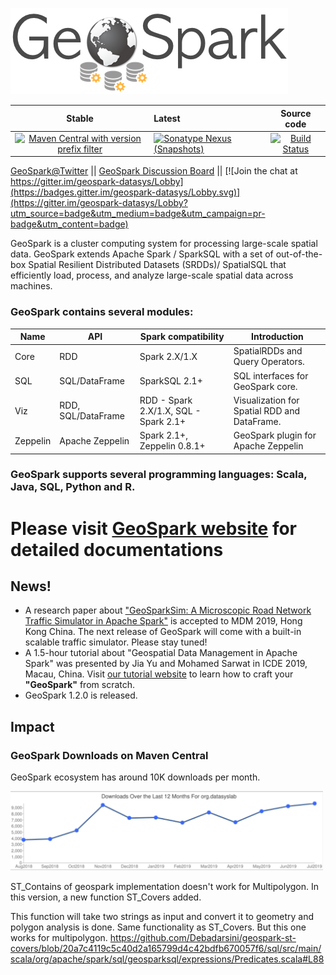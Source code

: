 ![GeoSpark Logo](https://github.com/DataSystemsLab/GeoSpark/blob/master/GeoSpark_logo.png?raw=true)

|     Stable    | Latest | Source code|
|:-------------:|:------|:------:|
|[![Maven Central with version prefix filter](https://img.shields.io/maven-central/v/org.datasyslab/geospark.svg)](http://datasystemslab.github.io/GeoSpark/download/GeoSpark-All-Modules-Maven-Central-Coordinates/) | [![Sonatype Nexus (Snapshots)](https://img.shields.io/nexus/s/https/oss.sonatype.org/org.datasyslab/geospark.svg)](http://datasystemslab.github.io/GeoSpark/download/GeoSpark-All-Modules-Maven-Central-Coordinates/) | [![Build Status](https://travis-ci.org/DataSystemsLab/GeoSpark.svg?branch=master)](https://travis-ci.org/DataSystemsLab/GeoSpark)|

[GeoSpark@Twitter](https://twitter.com/GeoSpark_ASU) || [GeoSpark Discussion Board](https://groups.google.com/forum/#!forum/geospark-discussion-board) || [![Join the chat at https://gitter.im/geospark-datasys/Lobby](https://badges.gitter.im/geospark-datasys/Lobby.svg)](https://gitter.im/geospark-datasys/Lobby?utm_source=badge&utm_medium=badge&utm_campaign=pr-badge&utm_content=badge)

GeoSpark is a cluster computing system for processing large-scale spatial data. GeoSpark extends Apache Spark / SparkSQL with a set of out-of-the-box Spatial Resilient Distributed Datasets (SRDDs)/ SpatialSQL that efficiently load, process, and analyze large-scale spatial data across machines.

### GeoSpark contains several modules:

| Name  |  API |  Spark compatibility|Introduction|
|---|---|---|---|
|Core  | RDD  | Spark 2.X/1.X  |SpatialRDDs and Query Operators. |
|SQL  | SQL/DataFrame  | SparkSQL 2.1+ |SQL interfaces for GeoSpark core.|
|Viz |  RDD, SQL/DataFrame | RDD - Spark 2.X/1.X, SQL - Spark 2.1+|Visualization for Spatial RDD and DataFrame.|
|Zeppelin |  Apache Zeppelin | Spark 2.1+, Zeppelin 0.8.1+|GeoSpark plugin for Apache Zeppelin|

### GeoSpark supports several programming languages: Scala, Java, SQL, Python and R.

# Please visit [GeoSpark website](http://datasystemslab.github.io/GeoSpark/) for detailed documentations

## News!

* A research paper about ["GeoSparkSim: A Microscopic Road Network Traffic Simulator in Apache Spark"](http://www.public.asu.edu/~jiayu2/geospark/publication/geosparksim-mdm-2019.pdf) is accepted to MDM 2019, Hong Kong China. The next release of GeoSpark will come with a built-in scalable traffic simulator. Please stay tuned!
* A 1.5-hour tutorial about "Geospatial Data Management in Apache Spark" was presented by Jia Yu and Mohamed Sarwat in ICDE 2019, Macau, China. Visit [our tutorial website](https://jiayuasu.github.io/geospatial-tutorial/) to learn how to craft your **"GeoSpark"** from scratch.
* GeoSpark 1.2.0 is released.

## Impact

### GeoSpark Downloads on Maven Central

GeoSpark ecosystem has around 10K downloads per month.

<img src="docs/image/geospark-stat.png" width="500"/>

ST_Contains of geospark implementation doesn't work for Multipolygon. In this version, a new function ST_Covers added.

This function will take two strings as input and convert it to geometry and polygon analysis is done. Same functionality as ST_Covers. But this one works for multipolygon. https://github.com/Debadarsini/geospark-st-covers/blob/20a7c4119c5c40d2a165799d4c42bdfb670057f6/sql/src/main/scala/org/apache/spark/sql/geosparksql/expressions/Predicates.scala#L88
